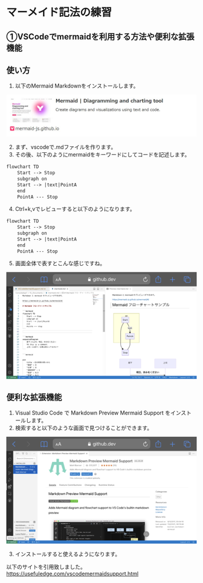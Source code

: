 # マーメイド記法の練習

## ①VSCodeでmermaidを利用する方法や便利な拡張機能

## 使い方

1. 以下のMermaid Markdownをインストールします。

![画像](/image/mermaid_3.png)

2. まず、vscodeで.mdファイルを作ります。
3. その後、以下のようにmermaidをキーワードにしてコードを記述します。

```
flowchart TD
    Start --> Stop
    subgraph on
    Start --> |text|PointA
    end
    PointA --- Stop
``` 

4. Ctrl+k,vでレビューすると以下のようになります。

```mermaid
flowchart TD
    Start --> Stop
    subgraph on
    Start --> |text|PointA
    end
    PointA --- Stop
``` 

5. 画面全体で表すとこんな感じですね。

![画像](/image/mermaid_2.png)


## 便利な拡張機能

1. Visual Studio Code で Markdown Preview Mermaid Support をインストールします。
2. 検索すると以下のような画面で見つけることができます。

![画像](/image/mermaid_1.png)

3. インストールすると使えるようになります。

以下のサイトを引用致しました。
https://usefuledge.com/vscodemermaidsupport.html
















